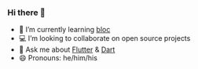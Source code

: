 ### Hi there 👋

- 🌱 I’m currently learning [bloc](https://bloclibrary.dev/)
- :computer: I’m looking to collaborate on open source projects
- 💬 Ask me about [Flutter](https://flutter.dev/) & [Dart](https://dart.dev/)
- 😄 Pronouns: he/him/his
<!--
**khakestari/khakestari** is a ✨ _special_ ✨ repository because its `README.md` (this file) appears on your GitHub profile.
![Anurag's GitHub stats](https://github-readme-stats.vercel.app/api?username=khakestari&show_icons=true&theme=prussian)
Here are some ideas to get you started:

- 🔭 I’m currently working on ...

- 👯 I’m looking to collaborate on open source projects
- 🤔 I’m looking for help with ...


- ⚡ Fun fact: ...
-->
